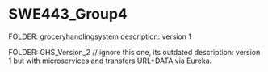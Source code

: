 # SWE443_Group4
FOLDER: groceryhandlingsystem 
description: version 1 

FOLDER: GHS_Version_2 // ignore this one, its outdated
description: version 1 but with microservices and transfers URL+DATA via Eureka.

